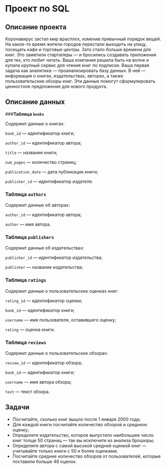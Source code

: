 # Проект по SQL

## Описание проекта

Коронавирус застал мир врасплох, изменив привычный порядок вещей. На какое-то время жители городов перестали выходить на улицу, посещать кафе и торговые центры. Зато стало больше времени для книг. Это заметили стартаперы — и бросились создавать приложения для тех, кто любит читать.
Ваша компания решила быть на волне и купила крупный сервис для чтения книг по подписке. Ваша первая задача как аналитика — проанализировать базу данных.
В ней — информация о книгах, издательствах, авторах, а также пользовательские обзоры книг. Эти данные помогут сформулировать ценностное предложение для нового продукта.


## Описание данных

###**Таблица `books`**

Содержит данные о книгах:

`book_id` — идентификатор книги;

`author_id` — идентификатор автора;

`title` — название книги;

`num_pages` — количество страниц;

`publication_date` — дата публикации книги;

`publisher_id` — идентификатор издателя.


### **Таблица `authors`**

Содержит данные об авторах:

`author_id` — идентификатор автора;

`author` — имя автора.


### **Таблица `publishers`**

Содержит данные об издательствах:

`publisher_id` — идентификатор издательства;

`publisher` — название издательства;


### **Таблица `ratings`**

Содержит данные о пользовательских оценках книг:

`rating_id` — идентификатор оценки;

`book_id` — идентификатор книги;

`username` — имя пользователя, оставившего оценку;

`rating` — оценка книги.


### **Таблица `reviews`**

Содержит данные о пользовательских обзорах:

`review_id` — идентификатор обзора;

`book_id` — идентификатор книги;

`username` — имя автора обзора;

`text` — текст обзора.

## **Задачи**

* Посчитайте, сколько книг вышло после 1 января 2000 года;
* Для каждой книги посчитайте количество обзоров и среднюю оценку;
* Определите издательство, которое выпустило наибольшее число книг толще 50 страниц — так вы исключите из анализа брошюры;
* Определите автора с самой высокой средней оценкой книг — учитывайте только книги с 50 и более оценками;
* Посчитайте среднее количество обзоров от пользователей, которые поставили больше 48 оценок.
